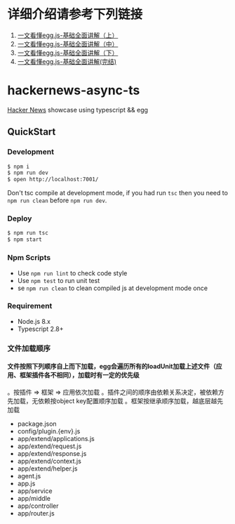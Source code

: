 # 详细介绍请参考下列链接
1. [一文看懂egg.js-基础全面讲解（上）](https://juejin.im/post/5d357f0e51882563914b49bb)
2. [一文看懂egg.js-基础全面讲解（中）](https://juejin.im/post/5d36679ce51d45554877a6ab)
3. [一文看懂egg.js-基础全面讲解（下）](https://juejin.im/post/5d37ba17f265da1bc94f2f97)
4. [一文看懂egg.js-基础全面讲解(完结)](https://juejin.im/post/5d38160c51882551c37fbcd2)

# hackernews-async-ts

[Hacker News](https://news.ycombinator.com/) showcase using typescript && egg

## QuickStart

### Development

```bash
$ npm i
$ npm run dev
$ open http://localhost:7001/
```

Don't tsc compile at development mode, if you had run `tsc` then you need to `npm run clean` before `npm run dev`.

### Deploy

```bash
$ npm run tsc
$ npm start
```

### Npm Scripts

- Use `npm run lint` to check code style
- Use `npm test` to run unit test
- se `npm run clean` to clean compiled js at development mode once

### Requirement

- Node.js 8.x
- Typescript 2.8+

### 文件加载顺序
#### 文件按照下列顺序自上而下加载，egg会遍历所有的loadUnit加载上述文件（应用、框架插件各不相同），加载时有一定的优先级
。按插件 => 框架 => 应用依次加载
。插件之间的顺序由依赖关系决定，被依赖方先加载，无依赖按object key配置顺序加载
。框架按继承顺序加载，越底层越先加载
- package.json
- config/plugin.{env}.js
- app/extend/applications.js
- app/extend/request.js
- app/extend/response.js
- app/extend/context.js
- app/extend/helper.js
- agent.js
- app.js
- app/service
- app/middle
- app/controller
- app/router.js

